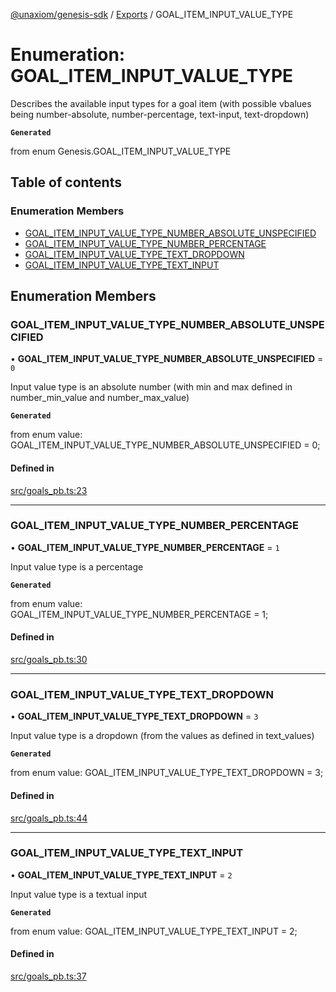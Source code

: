 [@unaxiom/genesis-sdk](../README.md) / [Exports](../modules.md) / GOAL\_ITEM\_INPUT\_VALUE\_TYPE

# Enumeration: GOAL\_ITEM\_INPUT\_VALUE\_TYPE

Describes the available input types for a goal item (with possible vbalues being number-absolute, number-percentage, text-input, text-dropdown)

**`Generated`**

from enum Genesis.GOAL_ITEM_INPUT_VALUE_TYPE

## Table of contents

### Enumeration Members

- [GOAL\_ITEM\_INPUT\_VALUE\_TYPE\_NUMBER\_ABSOLUTE\_UNSPECIFIED](GOAL_ITEM_INPUT_VALUE_TYPE.md#goal_item_input_value_type_number_absolute_unspecified)
- [GOAL\_ITEM\_INPUT\_VALUE\_TYPE\_NUMBER\_PERCENTAGE](GOAL_ITEM_INPUT_VALUE_TYPE.md#goal_item_input_value_type_number_percentage)
- [GOAL\_ITEM\_INPUT\_VALUE\_TYPE\_TEXT\_DROPDOWN](GOAL_ITEM_INPUT_VALUE_TYPE.md#goal_item_input_value_type_text_dropdown)
- [GOAL\_ITEM\_INPUT\_VALUE\_TYPE\_TEXT\_INPUT](GOAL_ITEM_INPUT_VALUE_TYPE.md#goal_item_input_value_type_text_input)

## Enumeration Members

### GOAL\_ITEM\_INPUT\_VALUE\_TYPE\_NUMBER\_ABSOLUTE\_UNSPECIFIED

• **GOAL\_ITEM\_INPUT\_VALUE\_TYPE\_NUMBER\_ABSOLUTE\_UNSPECIFIED** = ``0``

Input value type is an absolute number (with min and max defined in number_min_value and number_max_value)

**`Generated`**

from enum value: GOAL_ITEM_INPUT_VALUE_TYPE_NUMBER_ABSOLUTE_UNSPECIFIED = 0;

#### Defined in

[src/goals_pb.ts:23](https://github.com/Unaxiom/genesis-ts-sdk/blob/a265138/src/goals_pb.ts#L23)

___

### GOAL\_ITEM\_INPUT\_VALUE\_TYPE\_NUMBER\_PERCENTAGE

• **GOAL\_ITEM\_INPUT\_VALUE\_TYPE\_NUMBER\_PERCENTAGE** = ``1``

Input value type is a percentage

**`Generated`**

from enum value: GOAL_ITEM_INPUT_VALUE_TYPE_NUMBER_PERCENTAGE = 1;

#### Defined in

[src/goals_pb.ts:30](https://github.com/Unaxiom/genesis-ts-sdk/blob/a265138/src/goals_pb.ts#L30)

___

### GOAL\_ITEM\_INPUT\_VALUE\_TYPE\_TEXT\_DROPDOWN

• **GOAL\_ITEM\_INPUT\_VALUE\_TYPE\_TEXT\_DROPDOWN** = ``3``

Input value type is a dropdown (from the values as defined in text_values)

**`Generated`**

from enum value: GOAL_ITEM_INPUT_VALUE_TYPE_TEXT_DROPDOWN = 3;

#### Defined in

[src/goals_pb.ts:44](https://github.com/Unaxiom/genesis-ts-sdk/blob/a265138/src/goals_pb.ts#L44)

___

### GOAL\_ITEM\_INPUT\_VALUE\_TYPE\_TEXT\_INPUT

• **GOAL\_ITEM\_INPUT\_VALUE\_TYPE\_TEXT\_INPUT** = ``2``

Input value type is a textual input

**`Generated`**

from enum value: GOAL_ITEM_INPUT_VALUE_TYPE_TEXT_INPUT = 2;

#### Defined in

[src/goals_pb.ts:37](https://github.com/Unaxiom/genesis-ts-sdk/blob/a265138/src/goals_pb.ts#L37)
